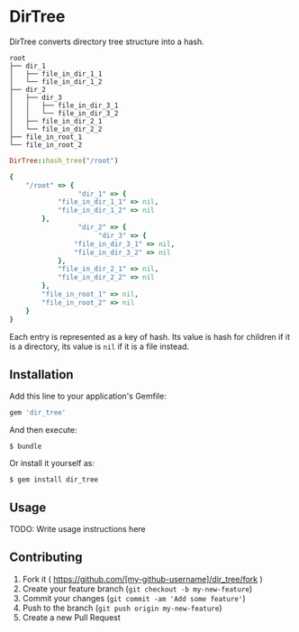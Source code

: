 # DirTree

DirTree converts directory tree structure into a hash.

```text
root
├── dir_1
│   ├── file_in_dir_1_1
│   └── file_in_dir_1_2
├── dir_2
│   ├── dir_3
│   │   ├── file_in_dir_3_1
│   │   └── file_in_dir_3_2
│   ├── file_in_dir_2_1
│   └── file_in_dir_2_2
├── file_in_root_1
└── file_in_root_2
```

```ruby
DirTree::hash_tree("/root")
```

```ruby
{
    "/root" => {
                 "dir_1" => {
            "file_in_dir_1_1" => nil,
            "file_in_dir_1_2" => nil
        },
                 "dir_2" => {
                      "dir_3" => {
                "file_in_dir_3_1" => nil,
                "file_in_dir_3_2" => nil
            },
            "file_in_dir_2_1" => nil,
            "file_in_dir_2_2" => nil
        },
        "file_in_root_1" => nil,
        "file_in_root_2" => nil
    }
}
```

Each entry is represented as a key of hash. Its value is hash for children if it is a directory, its value is `nil` if it is a file instead. 

## Installation

Add this line to your application's Gemfile:

```ruby
gem 'dir_tree'
```

And then execute:

    $ bundle

Or install it yourself as:

    $ gem install dir_tree

## Usage

TODO: Write usage instructions here

## Contributing

1. Fork it ( https://github.com/[my-github-username]/dir_tree/fork )
2. Create your feature branch (`git checkout -b my-new-feature`)
3. Commit your changes (`git commit -am 'Add some feature'`)
4. Push to the branch (`git push origin my-new-feature`)
5. Create a new Pull Request
